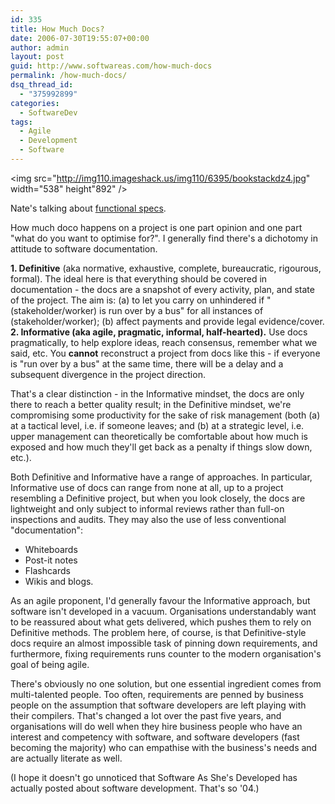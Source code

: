 ```yaml
---
id: 335
title: How Much Docs?
date: 2006-07-30T19:55:07+00:00
author: admin
layout: post
guid: http://www.softwareas.com/how-much-docs
permalink: /how-much-docs/
dsq_thread_id:
  - "375992899"
categories:
  - SoftwareDev
tags:
  - Agile
  - Development
  - Software
---
```

<img src="http://img110.imageshack.us/img110/6395/bookstackdz4.jpg" width="538" height"892" />

Nate's talking about <a href="http://ntschutta.com/jat/2006/07/25/functional-specs/">functional specs</a>.

How much doco happens on a project is one part opinion and one part "what do you want to optimise for?". I generally find there's a dichotomy in attitude to software documentation.

<b>1. Definitive</b> (aka normative, exhaustive, complete, bureaucratic, rigourous, formal). The ideal here is that everything should be covered in documentation - the docs are a snapshot of every activity, plan, and state of the project. The aim is: (a) to let you carry on unhindered if "(stakeholder/worker) is run over by a bus" for all instances of (stakeholder/worker); (b) affect payments and provide legal evidence/cover.
<b>2. Informative (aka agile, pragmatic, informal, half-hearted).</b> Use docs pragmatically, to help explore ideas, reach consensus, remember what we said, etc. You <b>cannot</b> reconstruct a project from docs like this - if everyone is "run over by a bus" at the same time, there will be a delay and a subsequent divergence in the project direction.

That's a clear distinction -  in the Informative mindset, the docs are only there to reach a better quality result; in the Definitive mindset, we're compromising some productivity for the sake of risk management (both (a) at a tactical level, i.e. if someone leaves; and (b) at a strategic level, i.e. upper management can theoretically be comfortable about how much is exposed and how much they'll get back as a penalty if things slow down, etc.).

Both Definitive and Informative have a range of approaches. In particular, Informative use of docs can range from none at all, up to a project resembling a Definitive project, but when you look closely, the docs are lightweight and only subject to informal reviews rather than full-on inspections and audits. They may also the use of less conventional "documentation":

* Whiteboards
* Post-it notes
* Flashcards
* Wikis and blogs.

As an agile proponent, I'd generally favour the Informative approach, but software isn't developed in a vacuum. Organisations understandably want to be reassured about what gets delivered, which pushes them to rely on Definitive methods. The problem here, of course, is that Definitive-style docs require an almost impossible task of pinning down requirements, and furthermore, fixing requirements runs counter to the modern organisation's goal of being agile. 

There's obviously no one solution, but one essential ingredient comes from multi-talented people. Too often, requirements are penned by business people on the assumption that software developers are left playing with their compilers. That's changed a lot over the past five years, and organisations will do well when they hire business people who have an interest and competency with software, and software developers (fast becoming the majority) who can empathise with the business's needs and are actually literate as well.

(I hope it doesn't go unnoticed that Software As She's Developed has actually posted about software development. That's so '04.)
